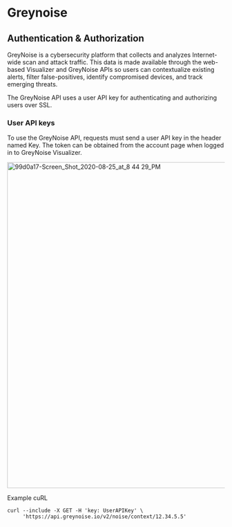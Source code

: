 # Greynoise

## Authentication & Authorization

GreyNoise is a cybersecurity platform that collects and analyzes Internet-wide scan and attack traffic. This data is made available through the web-based Visualizer and GreyNoise APIs so users can contextualize existing alerts, filter false-positives, identify compromised devices, and track emerging threats.

The GreyNoise API uses a user API key for authenticating and authorizing users over SSL.

### User API keys

To use the GreyNoise API, requests must send a user API key in the header named Key. The token can be obtained from the account page when logged in to GreyNoise Visualizer.

<img width="754" alt="99d0a17-Screen_Shot_2020-08-25_at_8 44 29_PM" src="https://user-images.githubusercontent.com/58112539/200335982-5784e9ce-1141-4307-b6c8-e774acbdb569.png">

Example cuRL

```
curl --include -X GET -H 'key: UserAPIKey' \
     'https://api.greynoise.io/v2/noise/context/12.34.5.5'
```

